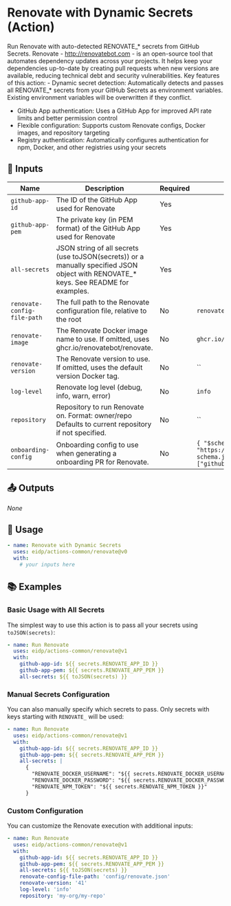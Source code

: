 <!-- NOTE: This file's contents are automatically generated. Do not edit manually. -->
# Renovate with Dynamic Secrets (Action)

Run Renovate with auto-detected RENOVATE_* secrets from GitHub Secrets.
Renovate - http://renovatebot.com - is an open-source tool that automates dependency updates across your projects. It helps keep your dependencies up-to-date by creating pull requests when new versions are available, reducing technical debt and security vulnerabilities.
Key features of this action: - Dynamic secret detection: Automatically detects and passes all RENOVATE_*
  secrets from your GitHub Secrets as environment variables. Existing environment variables
  will be overwritten if they conflict.
- GitHub App authentication: Uses a GitHub App for improved API rate limits
  and better permission control
- Flexible configuration: Supports custom Renovate configs, Docker images,
  and repository targeting
- Registry authentication: Automatically configures authentication for npm,
  Docker, and other registries using your secrets

## 🔧 Inputs

|            Name           |                                                            Description                                                            |Required|                                                     Default                                                    |
|---------------------------|-----------------------------------------------------------------------------------------------------------------------------------|--------|----------------------------------------------------------------------------------------------------------------|
|      `github-app-id`      |                                             The ID of the GitHub App used for Renovate                                            |   Yes  |                                                                                                                |
|      `github-app-pem`     |                                The private key (in PEM format) of the GitHub App used for Renovate                                |   Yes  |                                                                                                                |
|       `all-secrets`       |JSON string of all secrets (use toJSON(secrets)) or a manually specified JSON object with RENOVATE_* keys. See README for examples.|   Yes  |                                                                                                                |
|`renovate-config-file-path`|                               The full path to the Renovate configuration file, relative to the root                              |   No   |                                                 `renovate.json`                                                |
|      `renovate-image`     |                       The Renovate Docker image name to use. If omitted, uses ghcr.io/renovatebot/renovate.                       |   No   |                                         `ghcr.io/renovatebot/renovate`                                         |
|     `renovate-version`    |                           The Renovate version to use. If omitted, uses the default version Docker tag.                           |   No   |                                                       ``                                                       |
|        `log-level`        |                                           Renovate log level (debug, info, warn, error)                                           |   No   |                                                     `info`                                                     |
|        `repository`       |                 Repository to run Renovate on. Format: owner/repo Defaults to current repository if not specified.                |   No   |                                                       ``                                                       |
|    `onboarding-config`    |                               Onboarding config to use when generating a onboarding PR for Renovate.                              |   No   |`{ "$schema": "https://docs.renovatebot.com/renovate-schema.json", "extends": ["github>eidp/renovate-config"] }`|

## 📤 Outputs

_None_

## 🚀 Usage

```yaml
- name: Renovate with Dynamic Secrets
  uses: eidp/actions-common/renovate@v0
  with:
    # your inputs here
```


## 📚 Examples

### Basic Usage with All Secrets

The simplest way to use this action is to pass all your secrets using `toJSON(secrets)`:

```yaml
- name: Run Renovate
  uses: eidp/actions-common/renovate@v1
  with:
    github-app-id: ${{ secrets.RENOVATE_APP_ID }}
    github-app-pem: ${{ secrets.RENOVATE_APP_PEM }}
    all-secrets: ${{ toJSON(secrets) }}
```

### Manual Secrets Configuration

You can also manually specify which secrets to pass. Only secrets with keys starting with `RENOVATE_` will be used:

```yaml
- name: Run Renovate
  uses: eidp/actions-common/renovate@v1
  with:
    github-app-id: ${{ secrets.RENOVATE_APP_ID }}
    github-app-pem: ${{ secrets.RENOVATE_APP_PEM }}
    all-secrets: |
      {
        "RENOVATE_DOCKER_USERNAME": "${{ secrets.RENOVATE_DOCKER_USERNAME }}",
        "RENOVATE_DOCKER_PASSWORD": "${{ secrets.RENOVATE_DOCKER_PASSWORD }}",
        "RENOVATE_NPM_TOKEN": "${{ secrets.RENOVATE_NPM_TOKEN }}"
      }
```

### Custom Configuration

You can customize the Renovate execution with additional inputs:

```yaml
- name: Run Renovate
  uses: eidp/actions-common/renovate@v1
  with:
    github-app-id: ${{ secrets.RENOVATE_APP_ID }}
    github-app-pem: ${{ secrets.RENOVATE_APP_PEM }}
    all-secrets: ${{ toJSON(secrets) }}
    renovate-config-file-path: 'config/renovate.json'
    renovate-version: '41'
    log-level: 'info'
    repository: 'my-org/my-repo'
```
